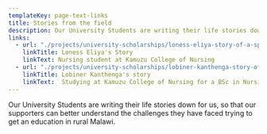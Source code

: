 ```yaml
---
templateKey: page-text-links
title: Stories from the field
description: Our University Students are writing their life stories down for us, so that our supporters can better understand the challenges they have faced trying to get an education in rural Malawi.
links:
  - url: "./projects/university-scholarships/loness-eliya-story-of-a-sponsored-university-student/"
    linkTitle: Loness Eliya's Story
    linkText: Nursing student at Kamuzu College of Nursing
  - url: "./projects/university-scholarships/lobiner-kanthenga-story-of-a-university-student/"
    linkTitle: Lobiner Kanthenga's story
    linkText:  Studying at Kamuzu College of Nursing for a BSc in Nursing and Midwifer 
---
```


Our University Students are writing their life stories down for us, so that our supporters can better understand the challenges they have faced trying to get an education in rural Malawi.

